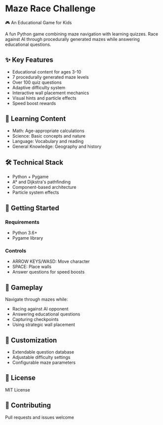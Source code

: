 # Maze Race Challenge
🎮 An Educational Game for Kids

A fun Python game combining maze navigation with learning quizzes. Race against AI through procedurally generated mazes while answering educational questions.

## ✨ Key Features
- Educational content for ages 3-10
- 7 procedurally generated maze levels 
- Over 100 quiz questions
- Adaptive difficulty system
- Interactive wall placement mechanics
- Visual hints and particle effects
- Speed boost rewards

## 🧠 Learning Content
- Math: Age-appropriate calculations
- Science: Basic concepts and nature
- Language: Vocabulary and reading
- General Knowledge: Geography and history

## 🛠️ Technical Stack
- Python + Pygame
- A* and Dijkstra's pathfinding
- Component-based architecture
- Particle system effects

## 🚀 Getting Started
### Requirements
- Python 3.6+
- Pygame library

### Controls
- ARROW KEYS/WASD: Move character
- SPACE: Place walls
- Answer questions for speed boosts

## 🎯 Gameplay
Navigate through mazes while:
- Racing against AI opponent
- Answering educational questions
- Capturing checkpoints
- Using strategic wall placement

## 🎨 Customization
- Extendable question database
- Adjustable difficulty settings
- Configurable maze parameters

## 📝 License
MIT License

## 👥 Contributing
Pull requests and issues welcome
